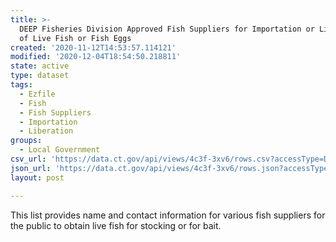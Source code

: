 ```yaml
---
title: >-
  DEEP Fisheries Division Approved Fish Suppliers for Importation or Liberation
  of Live Fish or Fish Eggs
created: '2020-11-12T14:53:57.114121'
modified: '2020-12-04T18:54:50.218811'
state: active
type: dataset
tags:
  - Ezfile
  - Fish
  - Fish Suppliers
  - Importation
  - Liberation
groups:
  - Local Government
csv_url: 'https://data.ct.gov/api/views/4c3f-3xv6/rows.csv?accessType=DOWNLOAD'
json_url: 'https://data.ct.gov/api/views/4c3f-3xv6/rows.json?accessType=DOWNLOAD'
layout: post

---
```

This list provides name and contact information for various fish suppliers for the public to obtain live fish for stocking or for bait.
